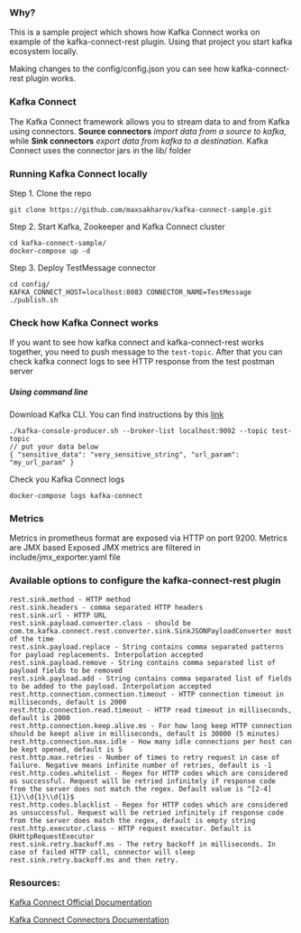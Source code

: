 ### Why?

This is a sample project which shows how Kafka Connect works on example of the kafka-connect-rest plugin. 
Using that project you start kafka ecosystem locally. 
 
Making changes to the config/config.json you can see how kafka-connect-rest plugin works.

### Kafka Connect

The Kafka Connect framework allows you to stream data to and from Kafka using connectors. 
**Source connectors** *import data from a source to kafka*, while **Sink connectors** *export data from kafka to a destination*. 
Kafka Connect uses the connector jars in the lib/ folder

### Running Kafka Connect locally

Step 1. Clone the repo
```
git clone https://github.com/maxsakharov/kafka-connect-sample.git
```

Step 2. Start Kafka, Zookeeper and Kafka Connect cluster
```
cd kafka-connect-sample/
docker-compose up -d
```

Step 3. Deploy TestMessage connector
```
cd config/
KAFKA_CONNECT_HOST=localhost:8083 CONNECTOR_NAME=TestMessage ./publish.sh
```

### Check how Kafka Connect works

If you want to see how kafka connect and kafka-connect-rest works together, you need to push message to the `test-topic`. 
After that you can check kafka connect logs to see HTTP response from the test postman server

##### Using command line

Download Kafka CLI. You can find instructions by this [link](https://kafka.apache.org/quickstart) 

```
./kafka-console-producer.sh --broker-list localhost:9092 --topic test-topic
// put your data below
{ "sensitive_data": "very_sensitive_string", "url_param": "my_url_param" }
```

Check you Kafka Connect logs

```
docker-compose logs kafka-connect
```

### Metrics

Metrics in prometheus format are exposed via HTTP on port 9200. Metrics are JMX based
Exposed JMX metrics are filtered in include/jmx_exporter.yaml file

### Available options to configure the kafka-connect-rest plugin

```
rest.sink.method - HTTP method
rest.sink.headers - comma separated HTTP headers
rest.sink.url - HTTP URL
rest.sink.payload.converter.class - should be com.tm.kafka.connect.rest.converter.sink.SinkJSONPayloadConverter most of the time
rest.sink.payload.replace - String contains comma separated patterns for payload replacements. Interpolation accepted
rest.sink.payload.remove - String contains comma separated list of payload fields to be removed
rest.sink.payload.add - String contains comma separated list of fields to be added to the payload. Interpolation accepted
rest.http.connection.connection.timeout - HTTP connection timeout in milliseconds, default is 2000
rest.http.connection.read.timeout - HTTP read timeout in milliseconds, default is 2000
rest.http.connection.keep.alive.ms - For how long keep HTTP connection should be keept alive in milliseconds, default is 30000 (5 minutes)
rest.http.connection.max.idle - How many idle connections per host can be kept opened, default is 5
rest.http.max.retries - Number of times to retry request in case of failure. Negative means infinite number of retries, default is -1
rest.http.codes.whitelist - Regex for HTTP codes which are considered as successful. Request will be retried infinitely if response code from the server does not match the regex. Default value is ^[2-4]{1}\\d{1}\\d{1}$
rest.http.codes.blacklist - Regex for HTTP codes which are considered as unsuccessful. Request will be retried infinitely if response code from the server does match the regex, default is empty string
rest.http.executor.class - HTTP request executor. Default is OkHttpRequestExecutor
rest.sink.retry.backoff.ms - The retry backoff in milliseconds. In case of failed HTTP call, connector will sleep rest.sink.retry.backoff.ms and then retry.
```

### Resources:
[Kafka Connect Official Documentation](https://docs.confluent.io/current/connect/intro.html)

[Kafka Connect Connectors Documentation](https://docs.confluent.io/current/connect/intro.html)
